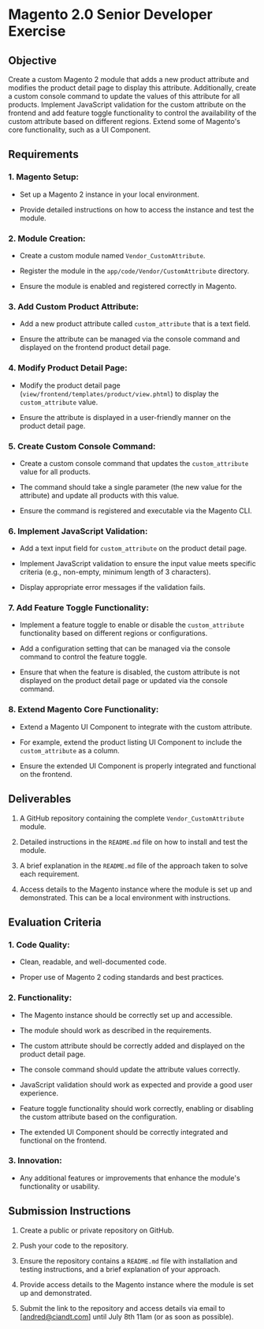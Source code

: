 # Magento 2.0 Senior Developer Exercise

## Objective

<p>Create a custom Magento 2 module that adds a new product attribute and modifies the product detail page to display this attribute. Additionally, create a custom console command to update the values of this attribute for all products. Implement JavaScript validation for the custom attribute on the frontend and add feature toggle functionality to control the availability of the custom attribute based on different regions. Extend some of Magento's core functionality, such as a UI Component. </p>

## Requirements

### 1. Magento Setup:

- Set up a Magento 2 instance in your local environment.

- Provide detailed instructions on how to access the instance and test the module.

### 2. Module Creation:

- Create a custom module named `Vendor_CustomAttribute`.

- Register the module in the `app/code/Vendor/CustomAttribute` directory.

- Ensure the module is enabled and registered correctly in Magento.

### 3. Add Custom Product Attribute:

- Add a new product attribute called `custom_attribute` that is a text field.

- Ensure the attribute can be managed via the console command and displayed on the frontend product detail page.

### 4. Modify Product Detail Page:

- Modify the product detail page (`view/frontend/templates/product/view.phtml`) to display the `custom_attribute` value.

- Ensure the attribute is displayed in a user-friendly manner on the product detail page.

### 5. Create Custom Console Command:

- Create a custom console command that updates the `custom_attribute` value for all products.

- The command should take a single parameter (the new value for the attribute) and update all products with this value.

- Ensure the command is registered and executable via the Magento CLI.

### 6. Implement JavaScript Validation:

- Add a text input field for `custom_attribute` on the product detail page.

- Implement JavaScript validation to ensure the input value meets specific criteria (e.g., non-empty, minimum length of 3 characters).

- Display appropriate error messages if the validation fails.

### 7. Add Feature Toggle Functionality:

- Implement a feature toggle to enable or disable the `custom_attribute` functionality based on different regions or configurations.

- Add a configuration setting that can be managed via the console command to control the feature toggle.

- Ensure that when the feature is disabled, the custom attribute is not displayed on the product detail page or updated via the console command.

### 8. Extend Magento Core Functionality:

- Extend a Magento UI Component to integrate with the custom attribute.

- For example, extend the product listing UI Component to include the `custom_attribute` as a column.

- Ensure the extended UI Component is properly integrated and functional on the frontend.

## Deliverables
1. A GitHub repository containing the complete `Vendor_CustomAttribute` module.

2. Detailed instructions in the `README.md` file on how to install and test the module.

3. A brief explanation in the `README.md` file of the approach taken to solve each requirement.

4. Access details to the Magento instance where the module is set up and demonstrated. This can be a local environment with instructions.

## Evaluation Criteria
### 1. Code Quality:

- Clean, readable, and well-documented code.

- Proper use of Magento 2 coding standards and best practices.

### 2. Functionality:

- The Magento instance should be correctly set up and accessible.

- The module should work as described in the requirements.

- The custom attribute should be correctly added and displayed on the product detail page.

- The console command should update the attribute values correctly.

- JavaScript validation should work as expected and provide a good user experience.

- Feature toggle functionality should work correctly, enabling or disabling the custom attribute based on the configuration.

- The extended UI Component should be correctly integrated and functional on the frontend.

### 3. Innovation:

- Any additional features or improvements that enhance the module's functionality or usability.

## Submission Instructions

1. Create a public or private repository on GitHub.

2. Push your code to the repository.

3. Ensure the repository contains a `README.md` file with installation and testing instructions, and a brief explanation of your approach.

4. Provide access details to the Magento instance where the module is set up and demonstrated.

5. Submit the link to the repository and access details via email to [andred@ciandt.com] until July 8th 11am (or as soon as possible).

